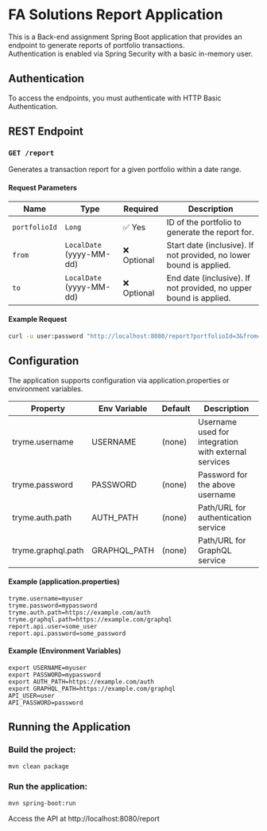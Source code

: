 # FA Solutions Report Application

This is a Back-end assignment Spring Boot application that provides an endpoint to generate reports of portfolio transactions.  
Authentication is enabled via Spring Security with a basic in-memory user.

## Authentication

To access the endpoints, you must authenticate with HTTP Basic Authentication.

## REST Endpoint

### `GET /report`

Generates a transaction report for a given portfolio within a date range.

#### Request Parameters

|Name|Type|Required|Description|
|----|----|-----|-----------|
|`portfolioId`|`Long`|✅ Yes|ID of the portfolio to generate the report for.|
|`from`|`LocalDate` (yyyy-MM-dd)|❌ Optional|Start date (inclusive). If not provided, no lower bound is applied.|
|`to`|`LocalDate` (yyyy-MM-dd)|❌ Optional|End date (inclusive). If not provided, no upper bound is applied.|

#### Example Request

```bash
curl -u user:password "http://localhost:8080/report?portfolioId=3&from=2025-09-01&to=2025-09-08"
```

## Configuration

The application supports configuration via application.properties or environment variables.

| Property          | Env Variable  | Default   | Description                                           |
|-------------------|---------------|-----------|-------------------------------------------------------|
| tryme.username    | USERNAME      | (none)    | Username used for integration with external services  |
| tryme.password    | PASSWORD	    | (none)	| Password for the above username                       |
| tryme.auth.path   | AUTH_PATH	    | (none)	| Path/URL for authentication service                   |
| tryme.graphql.path| GRAPHQL_PATH	| (none)	| Path/URL for GraphQL service                          |

#### Example (application.properties)
```editorconfig
tryme.username=myuser
tryme.password=mypassword
tryme.auth.path=https://example.com/auth
tryme.graphql.path=https://example.com/graphql
report.api.user=some_user
report.api.password=some_password
```

#### Example (Environment Variables)
```editorconfig
export USERNAME=myuser
export PASSWORD=mypassword
export AUTH_PATH=https://example.com/auth
export GRAPHQL_PATH=https://example.com/graphql
API_USER=user
API_PASSWORD=password
```

## Running the Application

### Build the project:
```bash
mvn clean package
```

### Run the application:
```bash
mvn spring-boot:run
```

Access the API at http://localhost:8080/report